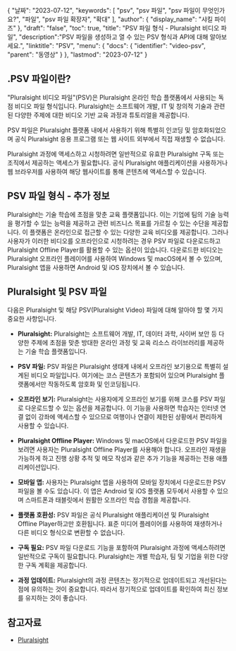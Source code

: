 {
"날짜": "2023-07-12",
  "keywords": [
"psv",
"psv 파일",
"psv 파일이 무엇인가요?",
"파일",
"psv 파일 확장자",
"확대"
],
  "author": {
"display_name": "샤킬 파이즈"
},
"draft": "false",
"toc": true,
"title": "PSV 파일 형식 - Pluralsight 비디오 파일",
  "description":"PSV 파일을 생성하고 열 수 있는 PSV 형식과 API에 대해 알아보세요.",
"linktitle": "PSV",
  "menu": {
    "docs": {
      "identifier": "video-psv",
"parent": "동영상"
}
},
"lastmod": "2023-07-12"
}

## .PSV 파일이란?

"Pluralsight 비디오 파일"(PSV)은 Pluralsight 온라인 학습 플랫폼에서 사용되는 독점 비디오 파일 형식입니다. Pluralsight는 소프트웨어 개발, IT 및 창의적 기술과 관련된 다양한 주제에 대한 비디오 기반 교육 과정과 튜토리얼을 제공합니다.

PSV 파일은 Pluralsight 플랫폼 내에서 사용하기 위해 특별히 인코딩 및 암호화되었으며 공식 Pluralsight 응용 프로그램 또는 웹 사이트 외부에서 직접 재생할 수 없습니다.

Pluralsight 과정에 액세스하고 시청하려면 일반적으로 유효한 Pluralsight 구독 또는 조직에서 제공하는 액세스가 필요합니다. 공식 Pluralsight 애플리케이션을 사용하거나 웹 브라우저를 사용하여 해당 웹사이트를 통해 콘텐츠에 액세스할 수 있습니다.

## PSV 파일 형식 - 추가 정보

Pluralsight는 기술 학습에 초점을 맞춘 교육 플랫폼입니다. 이는 기업에 팀의 기술 능력을 평가할 수 있는 능력을 제공하고 관련 비즈니스 목표를 가르칠 수 있는 수단을 제공합니다. 이 플랫폼은 온라인으로 접근할 수 있는 다양한 교육 비디오를 제공합니다. 그러나 사용자가 이러한 비디오를 오프라인으로 시청하려는 경우 PSV 파일로 다운로드하고 Pluralsight Offline Player를 활용할 수 있는 옵션이 있습니다. 다운로드한 비디오는 Pluralsight 오프라인 플레이어를 사용하여 Windows 및 macOS에서 볼 수 있으며, Pluralsight 앱을 사용하면 Android 및 iOS 장치에서 볼 수 있습니다.

## Pluralsight 및 PSV 파일

다음은 Pluralsight 및 해당 PSV(Pluralsight Video) 파일에 대해 알아야 할 몇 가지 중요한 사항입니다.

- **Pluralsight:** Pluralsight는 소프트웨어 개발, IT, 데이터 과학, 사이버 보안 등 다양한 주제에 초점을 맞춘 방대한 온라인 과정 및 교육 리소스 라이브러리를 제공하는 기술 학습 플랫폼입니다.

- **PSV 파일:** PSV 파일은 Pluralsight 생태계 내에서 오프라인 보기용으로 특별히 설계된 비디오 파일입니다. 여기에는 코스 콘텐츠가 포함되어 있으며 Pluralsight 플랫폼에서만 작동하도록 암호화 및 인코딩됩니다.

- **오프라인 보기:** Pluralsight는 사용자에게 오프라인 보기를 위해 코스를 PSV 파일로 다운로드할 수 있는 옵션을 제공합니다. 이 기능을 사용하면 학습자는 인터넷 연결 없이 강좌에 액세스할 수 있으므로 여행이나 연결이 제한된 상황에서 편리하게 사용할 수 있습니다.

- **Pluralsight Offline Player:** Windows 및 macOS에서 다운로드한 PSV 파일을 보려면 사용자는 Pluralsight Offline Player를 사용해야 합니다. 오프라인 재생을 가능하게 하고 진행 상황 추적 및 메모 작성과 같은 추가 기능을 제공하는 전용 애플리케이션입니다.

- **모바일 앱:** 사용자는 Pluralsight 앱을 사용하여 모바일 장치에서 다운로드한 PSV 파일을 볼 수도 있습니다. 이 앱은 Android 및 iOS 플랫폼 모두에서 사용할 수 있으며 스마트폰과 태블릿에서 원활한 오프라인 학습 경험을 제공합니다.

- **플랫폼 호환성:** PSV 파일은 공식 Pluralsight 애플리케이션 및 Pluralsight Offline Player하고만 호환됩니다. 표준 미디어 플레이어를 사용하여 재생하거나 다른 비디오 형식으로 변환할 수 없습니다.

- **구독 필요:** PSV 파일 다운로드 기능을 포함하여 Pluralsight 과정에 액세스하려면 일반적으로 구독이 필요합니다. Pluralsight는 개별 학습자, 팀 및 기업을 위한 다양한 구독 계획을 제공합니다.

- **과정 업데이트:** Pluralsight의 과정 콘텐츠는 정기적으로 업데이트되고 개선된다는 점에 유의하는 것이 중요합니다. 따라서 정기적으로 업데이트를 확인하여 최신 정보를 유지하는 것이 좋습니다.

## 참고자료
* [Pluralsight](https://en.wikipedia.org/wiki/Pluralsight)

